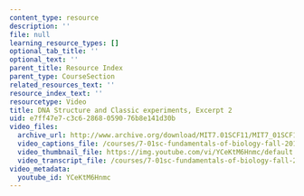 ```yaml
---
content_type: resource
description: ''
file: null
learning_resource_types: []
optional_tab_title: ''
optional_text: ''
parent_title: Resource Index
parent_type: CourseSection
related_resources_text: ''
resource_index_text: ''
resourcetype: Video
title: DNA Structure and Classic experiments, Excerpt 2
uid: e7ff47e7-c3c6-2868-0590-76b8e141d30b
video_files:
  archive_url: http://www.archive.org/download/MIT7.01SCF11/MIT7_01SCF11_track06_300k.mp4
  video_captions_file: /courses/7-01sc-fundamentals-of-biology-fall-2011/962396bd9cb359f79da0c44911343881_YCeKtM6Hnmc.vtt
  video_thumbnail_file: https://img.youtube.com/vi/YCeKtM6Hnmc/default.jpg
  video_transcript_file: /courses/7-01sc-fundamentals-of-biology-fall-2011/1b89885864bd433e4d57b40962c5a5e4_YCeKtM6Hnmc.pdf
video_metadata:
  youtube_id: YCeKtM6Hnmc
---
```

